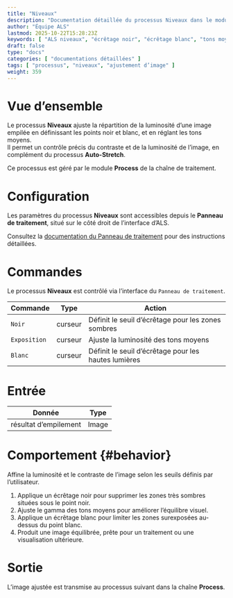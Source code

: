 ```yaml
---
title: "Niveaux"
description: "Documentation détaillée du processus Niveaux dans le module Process d’ALS"
author: "Équipe ALS"
lastmod: 2025-10-22T15:28:23Z
keywords: [ "ALS niveaux", "écrêtage noir", "écrêtage blanc", "tons moyens", "traitement visuel" ]
draft: false
type: "docs"
categories: [ "documentations détaillées" ]
tags: [ "processus", "niveaux", "ajustement d’image" ]
weight: 359
---
```


# Vue d’ensemble

Le processus **Niveaux** ajuste la répartition de la luminosité d’une image empilée en définissant les
points noir et blanc, et en réglant les tons moyens.  
Il permet un contrôle précis du contraste et de la luminosité de l’image, en complément du processus **Auto-Stretch**.

Ce processus est géré par le module **Process** de la chaîne de traitement.

# Configuration

Les paramètres du processus **Niveaux** sont accessibles depuis le **Panneau de traitement**, situé sur le côté droit de l’interface d’ALS.

Consultez la [documentation du Panneau de traitement](../../../../userguide/ui/processing/#levels-section)
pour des instructions détaillées.

# Commandes

Le processus **Niveaux** est contrôlé via l’interface du `Panneau de traitement`.

| Commande      | Type       | Action                                               |
|---------------|------------|------------------------------------------------------|
| `Noir`        | curseur    | Définit le seuil d’écrêtage pour les zones sombres   |
| `Exposition`  | curseur    | Ajuste la luminosité des tons moyens                 |
| `Blanc`       | curseur    | Définit le seuil d’écrêtage pour les hautes lumières |

# Entrée

| Donnée                | Type  |
|-----------------------|-------|
| résultat d’empilement | Image |

# Comportement {#behavior}

Affine la luminosité et le contraste de l’image selon les seuils définis par l’utilisateur.

1. Applique un écrêtage noir pour supprimer les zones très sombres situées sous le point noir.  
2. Ajuste le gamma des tons moyens pour améliorer l’équilibre visuel.  
3. Applique un écrêtage blanc pour limiter les zones surexposées au-dessus du point blanc.  
4. Produit une image équilibrée, prête pour un traitement ou une visualisation ultérieure.

# Sortie

L’image ajustée est transmise au processus suivant dans la chaîne **Process**.
